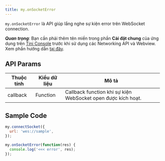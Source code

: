 ```yaml
---
title: my.onSocketError
---
```


`my.onSocketError` là API giúp lắng nghe sự kiện error trên WebSocket connection.

***Quan trọng***: Bạn cần phải thêm tên miền trong phần **Cài đặt chung** của ứng dụng trên [Tini Console](https://developer.tiki.vn/apps) trước khi sử dụng các Networking API và Webview. Xem phần hướng dẫn [tại đây](/docs/backend-api/overview#tên-miền).

## API Params

| Thuộc tính | Kiểu dữ liệu | Mô tả                                                        |
| ---------- | ------------ | ------------------------------------------------------------ |
| callback   | Function     | Callback function khi sự kiện WebSocket open được kích hoạt. |

## Sample Code

```js
my.connectSocket({
  url: 'wes://sample',
});

my.onSocketError(function(res) {
  console.log('<<< error', res);
});
```




